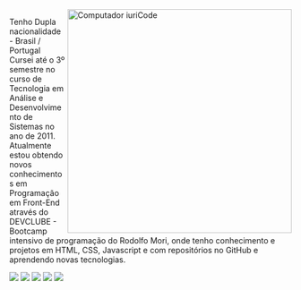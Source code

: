 


<img src="https://raw.githubusercontent.com/MicaelliMedeiros/micaellimedeiros/master/image/computer-illustration.png" min-width="400px" max-width="400px" width="400px" align="right" alt="Computador iuriCode">

  Tenho Dupla nacionalidade - Brasil / Portugal   
Cursei até o 3º semestre no curso de Tecnologia em Análise e Desenvolvimento de Sistemas no ano de 2011. 
Atualmente estou obtendo novos conhecimentos em Programação em Front-End através do DEVCLUBE - Bootcamp intensivo de programação do Rodolfo Mori, onde tenho conhecimento e projetos em HTML, CSS, Javascript e com repositórios no GitHub e aprendendo novas tecnologias. 
</p>

<p align="left">
</p> 

<p align="left">
 
<p align="left">
  <a href="https://mail.google.com/mail/u/3/#inbox" alt="Gmail">
  <img src="https://img.shields.io/badge/-Gmail-FF0000?style=flat-square&labelColor=FF0000&logo=gmail&logoColor=white&link=LINK-DO-SEU-EMAIL" /></a>

  <a href="https://www.linkedin.com/in/henrique-paredes-66171122b/" alt="Linkedin">  
  <img src="https://img.shields.io/badge/-Linkedin-0e76a8?style=flat-square&logo=Linkedin&logoColor=white&link=LINK-DO-SEU-LINKEDIN" /></a>

  <a href="https://web.whatsapp.com/" alt="WhatsApp">
  <img src="https://img.shields.io/badge/-WhatsApp-25d366?style=flat-square&labelColor=25d366&logo=whatsapp&logoColor=white&link=API-DO-SEU-WHATSAPP"/></a>

  <a href="https://www.facebook.com/?ref=tn_tnmn" alt="Facebook">
  <img src="https://img.shields.io/badge/-Facebook-3b5998?style=flat-square&labelColor=3b5998&logo=facebook&logoColor=white&link=LINK-DO-SEU-FACEBOOK"/></a>

  <a href="https://www.instagram.com/?hl=pt-br" target="_blank" rel="noopener noreferrer" alt="Instagram" alt="Instagram">
  <img src="https://img.shields.io/badge/-Instagram-DF0174?style=flat-square&labelColor=DF0174&logo=instagram&logoColor=white&link=LINK-DO-SEU-INSTAGRAM"/></a>
</p>  
